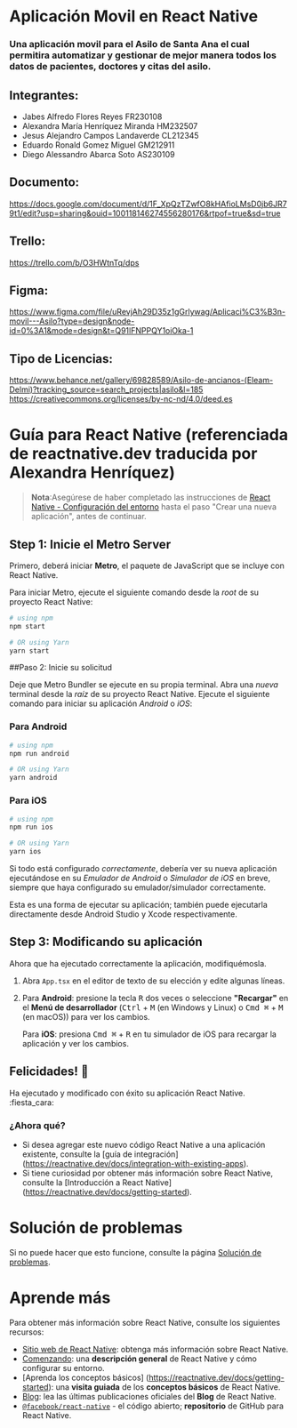 # Aplicación Movil en React Native
### Una aplicación movil para el Asilo de Santa Ana el cual permitira automatizar y gestionar de mejor manera todos los datos de pacientes, doctores y citas del asilo.

## Integrantes:
- Jabes Alfredo Flores Reyes FR230108
- Alexandra María Henríquez Miranda HM232507
- Jesus Alejandro Campos Landaverde CL212345
- Eduardo Ronald Gomez Miguel GM212911
- Diego Alessandro Abarca Soto AS230109

## Documento:
https://docs.google.com/document/d/1F_XpQzTZwfO8kHAfioLMsD0jb6JR79t1/edit?usp=sharing&ouid=100118146274556280176&rtpof=true&sd=true

## Trello:
https://trello.com/b/O3HWtnTq/dps

## Figma:
https://www.figma.com/file/uRevjAh29D35z1gGrlywag/Aplicaci%C3%B3n-movil---Asilo?type=design&node-id=0%3A1&mode=design&t=Q91lFNPPQY1oiOka-1

## Tipo de Licencias:
https://www.behance.net/gallery/69828589/Asilo-de-ancianos-(Eleam-Delmi)?tracking_source=search_projects|asilo&l=185 https://creativecommons.org/licenses/by-nc-nd/4.0/deed.es


# Guía para React Native (referenciada de reactnative.dev traducida por Alexandra Henríquez)

>**Nota**:Asegúrese de haber completado las instrucciones de [React Native - Configuración del entorno](https://reactnative.dev/docs/environment-setup) hasta el paso "Crear una nueva aplicación", antes de continuar.

## Step 1: Inicie el Metro Server

Primero, deberá iniciar **Metro**, el paquete de JavaScript que se incluye con React Native.

Para iniciar Metro, ejecute el siguiente comando desde la _root_ de su proyecto React Native:

```bash
# using npm
npm start

# OR using Yarn
yarn start
```

##Paso 2: Inicie su solicitud

Deje que Metro Bundler se ejecute en su propia terminal. Abra una _nueva_ terminal desde la _raíz_ de su proyecto React Native. Ejecute el siguiente comando para iniciar su aplicación _Android_ o _iOS_:

### Para Android

```bash
# using npm
npm run android

# OR using Yarn
yarn android
```

### Para iOS

```bash
# using npm
npm run ios

# OR using Yarn
yarn ios
```

Si todo está configurado _correctamente_, debería ver su nueva aplicación ejecutándose en su _Emulador de Android_ o _Simulador de iOS_ en breve, siempre que haya configurado su emulador/simulador correctamente.

Esta es una forma de ejecutar su aplicación; también puede ejecutarla directamente desde Android Studio y Xcode respectivamente.

## Step 3: Modificando su aplicación

Ahora que ha ejecutado correctamente la aplicación, modifiquémosla.

1. Abra `App.tsx` en el editor de texto de su elección y edite algunas líneas.
2. Para **Android**: presione la tecla <kbd>R</kbd> dos veces o seleccione **"Recargar"** en el **Menú de desarrollador** (<kbd>Ctrl</kbd> + <kbd >M</kbd> (en Windows y Linux) o <kbd>Cmd ⌘</kbd> + <kbd>M</kbd> (en macOS)) para ver los cambios.

   Para **iOS**: presiona <kbd>Cmd ⌘</kbd> + <kbd>R</kbd> en tu simulador de iOS para recargar la aplicación y ver los cambios.

## Felicidades! :tada:

Ha ejecutado y modificado con éxito su aplicación React Native. :fiesta_cara:

### ¿Ahora qué?

- Si desea agregar este nuevo código React Native a una aplicación existente, consulte la [guía de integración] (https://reactnative.dev/docs/integration-with-existing-apps).
- Si tiene curiosidad por obtener más información sobre React Native, consulte la [Introducción a React Native] (https://reactnative.dev/docs/getting-started).

# Solución de problemas

Si no puede hacer que esto funcione, consulte la página [Solución de problemas](https://reactnative.dev/docs/troubleshooting).

# Aprende más

Para obtener más información sobre React Native, consulte los siguientes recursos:

- [Sitio web de React Native](https://reactnative.dev): obtenga más información sobre React Native.
- [Comenzando](https://reactnative.dev/docs/environment-setup): una **descripción general** de React Native y cómo configurar su entorno.
- [Aprenda los conceptos básicos] (https://reactnative.dev/docs/getting-started): una **visita guiada** de los **conceptos básicos** de React Native.
- [Blog](https://reactnative.dev/blog): lea las últimas publicaciones oficiales del **Blog** de React Native.
- [`@facebook/react-native`](https://github.com/facebook/react-native) - el código abierto; **repositorio** de GitHub para React Native.
